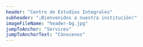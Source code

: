 ```yaml
---
header: "Centro de Estudios Integrales"
subheader: "¡Bienvenidos a nuestra institución!"
imageFileName: "header-bg.jpg"
jumpToAnchor: "Services"
jumpToAnchorText: "Cónocenos"
---
```

